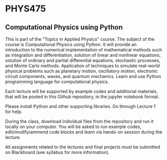 # PHYS475
## Computational Physics using Python

This is part of the "Topics in Applied Physics" course. The subject of the course is Computational Physics using Python. It will provide an introduction to the numerical implementation of mathematical methods such as integration and differentiation, solution of linear and nonlinear equations, solution of ordinary and partial differential equations, stochastic processes, and Monte Carlo methods. Application of techniques to simulate real-world physical problems such as planetary motion, oscillatory motion, electronic circuit components, waves, and quantum mechanics. Learn and use Python programming language for computational physics.

Each lecture will be supported by example codes and additional materials, that will be posted in this Github repository, in the jupyter notebook format.

Please install Python and other supporting libraries. Go through Lecture 1 for help.

During the class, download individual files from the repository and run it locally on your computer. You will be asked to run example codes, edit/modify/ammend code blocks and learn via hands-on session during the lecture.

All assignments related to the lectures and final projects must be submitted on Blackboard (see syllabus for more information).
